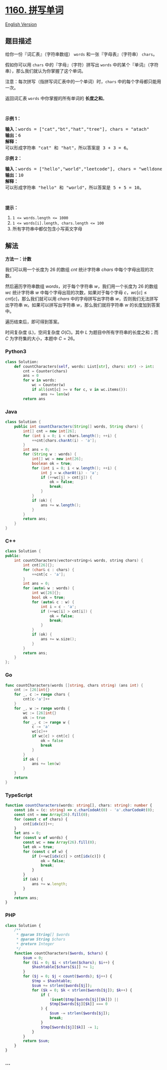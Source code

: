 # [1160. 拼写单词](https://leetcode.cn/problems/find-words-that-can-be-formed-by-characters)

[English Version](/solution/1100-1199/1160.Find%20Words%20That%20Can%20Be%20Formed%20by%20Characters/README_EN.md)

## 题目描述

<!-- 这里写题目描述 -->

<p>给你一份『词汇表』（字符串数组）&nbsp;<code>words</code>&nbsp;和一张『字母表』（字符串）&nbsp;<code>chars</code>。</p>

<p>假如你可以用&nbsp;<code>chars</code>&nbsp;中的『字母』（字符）拼写出 <code>words</code>&nbsp;中的某个『单词』（字符串），那么我们就认为你掌握了这个单词。</p>

<p>注意：每次拼写（指拼写词汇表中的一个单词）时，<code>chars</code> 中的每个字母都只能用一次。</p>

<p>返回词汇表&nbsp;<code>words</code>&nbsp;中你掌握的所有单词的 <strong>长度之和</strong>。</p>

<p>&nbsp;</p>

<p><strong>示例 1：</strong></p>

<pre><strong>输入：</strong>words = [&quot;cat&quot;,&quot;bt&quot;,&quot;hat&quot;,&quot;tree&quot;], chars = &quot;atach&quot;
<strong>输出：</strong>6
<strong>解释： </strong>
可以形成字符串 &quot;cat&quot; 和 &quot;hat&quot;，所以答案是 3 + 3 = 6。
</pre>

<p><strong>示例 2：</strong></p>

<pre><strong>输入：</strong>words = [&quot;hello&quot;,&quot;world&quot;,&quot;leetcode&quot;], chars = &quot;welldonehoneyr&quot;
<strong>输出：</strong>10
<strong>解释：</strong>
可以形成字符串 &quot;hello&quot; 和 &quot;world&quot;，所以答案是 5 + 5 = 10。
</pre>

<p>&nbsp;</p>

<p><strong>提示：</strong></p>

<ol>
	<li><code>1 &lt;= words.length &lt;= 1000</code></li>
	<li><code>1 &lt;= words[i].length, chars.length&nbsp;&lt;= 100</code></li>
	<li>所有字符串中都仅包含小写英文字母</li>
</ol>

## 解法

<!-- 这里可写通用的实现逻辑 -->

**方法一：计数**

我们可以用一个长度为 $26$ 的数组 $cnt$ 统计字符串 $chars$ 中每个字母出现的次数。

然后遍历字符串数组 $words$，对于每个字符串 $w$，我们用一个长度为 $26$ 的数组 $wc$ 统计字符串 $w$ 中每个字母出现的次数，如果对于每个字母 $c$，$wc[c] \leq cnt[c]$，那么我们就可以用 $chars$ 中的字母拼写出字符串 $w$，否则我们无法拼写出字符串 $w$。如果可以拼写出字符串 $w$，那么我们就将字符串 $w$ 的长度加到答案中。

遍历结束后，即可得到答案。

时间复杂度 $(L)$，空间复杂度 $O(C)$。其中 $L$ 为题目中所有字符串的长度之和；而 $C$ 为字符集的大小，本题中 $C = 26$。

<!-- tabs:start -->

### **Python3**

<!-- 这里可写当前语言的特殊实现逻辑 -->

```python
class Solution:
    def countCharacters(self, words: List[str], chars: str) -> int:
        cnt = Counter(chars)
        ans = 0
        for w in words:
            wc = Counter(w)
            if all(cnt[c] >= v for c, v in wc.items()):
                ans += len(w)
        return ans
```

### **Java**

<!-- 这里可写当前语言的特殊实现逻辑 -->

```java
class Solution {
    public int countCharacters(String[] words, String chars) {
        int[] cnt = new int[26];
        for (int i = 0; i < chars.length(); ++i) {
            ++cnt[chars.charAt(i) - 'a'];
        }
        int ans = 0;
        for (String w : words) {
            int[] wc = new int[26];
            boolean ok = true;
            for (int i = 0; i < w.length(); ++i) {
                int j = w.charAt(i) - 'a';
                if (++wc[j] > cnt[j]) {
                    ok = false;
                    break;
                }
            }
            if (ok) {
                ans += w.length();
            }
        }
        return ans;
    }
}
```

### **C++**

```cpp
class Solution {
public:
    int countCharacters(vector<string>& words, string chars) {
        int cnt[26]{};
        for (char& c : chars) {
            ++cnt[c - 'a'];
        }
        int ans = 0;
        for (auto& w : words) {
            int wc[26]{};
            bool ok = true;
            for (auto& c : w) {
                int i = c - 'a';
                if (++wc[i] > cnt[i]) {
                    ok = false;
                    break;
                }
            }
            if (ok) {
                ans += w.size();
            }
        }
        return ans;
    }
};
```

### **Go**

```go
func countCharacters(words []string, chars string) (ans int) {
	cnt := [26]int{}
	for _, c := range chars {
		cnt[c-'a']++
	}
	for _, w := range words {
		wc := [26]int{}
		ok := true
		for _, c := range w {
			c -= 'a'
			wc[c]++
			if wc[c] > cnt[c] {
				ok = false
				break
			}
		}
		if ok {
			ans += len(w)
		}
	}
	return
}
```

### **TypeScript**

```ts
function countCharacters(words: string[], chars: string): number {
    const idx = (c: string) => c.charCodeAt(0) - 'a'.charCodeAt(0);
    const cnt = new Array(26).fill(0);
    for (const c of chars) {
        cnt[idx(c)]++;
    }
    let ans = 0;
    for (const w of words) {
        const wc = new Array(26).fill(0);
        let ok = true;
        for (const c of w) {
            if (++wc[idx(c)] > cnt[idx(c)]) {
                ok = false;
                break;
            }
        }
        if (ok) {
            ans += w.length;
        }
    }
    return ans;
}
```

### **PHP**

```php
class Solution {
    /**
     * @param String[] $words
     * @param String $chars
     * @return Integer
     */
    function countCharacters($words, $chars) {
        $sum = 0;
        for ($i = 0; $i < strlen($chars); $i++) {
            $hashtable[$chars[$i]] += 1;
        }
        for ($j = 0; $j < count($words); $j++) {
            $tmp = $hashtable;
            $sum += strlen($words[$j]);
            for ($k = 0; $k < strlen($words[$j]); $k++) {
                if (
                    !isset($tmp[$words[$j][$k]]) ||
                    $tmp[$words[$j][$k]] === 0
                ) {
                    $sum -= strlen($words[$j]);
                    break;
                }
                $tmp[$words[$j][$k]] -= 1;
            }
        }
        return $sum;
    }
}
```

### **...**

```

```

<!-- tabs:end -->
